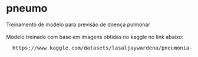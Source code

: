 # pneumo
Treinamento de modelo para previsão de doença pulmonar<br><br>
Modelo treinado com base em imagens obtidas no kaggle no link abaixo:
<br>
<pre>
  https://www.kaggle.com/datasets/lasaljaywardena/pneumonia-chest-x-ray-dataset/download?datasetVersionNumber=1
</pre>
